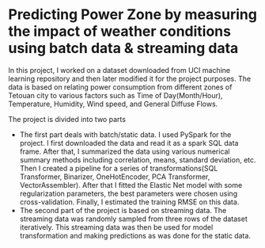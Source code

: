 # Predicting Power Zone by measuring the impact of weather conditions using batch data & streaming data
In this project, I worked on a dataset downloaded from UCI machine learning repository and then later modified it for the project purposes. The data is based on relating power consumption from different zones of Tetouan city to various factors such as Time of Day(Month/Hour), Temperature, Humidity, Wind speed, and General Diffuse Flows.

The project is divided into two parts
- The first part deals with batch/static data. I used PySpark for the project. I first downloaded the data and read it as a spark SQL data frame. After that, I summarized the data using various numerical summary methods including correlation, means, standard deviation, etc. Then I created a pipeline for a series of transformations(SQL Transformer, Binarizer, OneHotEncoder, PCA Transformer, VectorAssembler). After that I fitted the Elastic Net model with some regularization parameters, the best parameters were chosen using cross-validation. Finally, I estimated the training RMSE on this data.
- The second part of the project is based on streaming data. The streaming data was randomly sampled from three rows of the dataset iteratively. This streaming data was then be used for model transformation and making predictions as was done for the static data.

